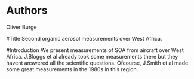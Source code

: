 # Authors
Oliver Burge 

#Title
Second organic aerosol measurements over West Africa.

#Introduction 
We present measurements of SOA from aircraft over West Africa.
J.Bloggs et al already took some measurements there but they havent answered all the scientific questions.
Ofcourse, J.Smith et al made some great measurements in the 1980s in this region. 